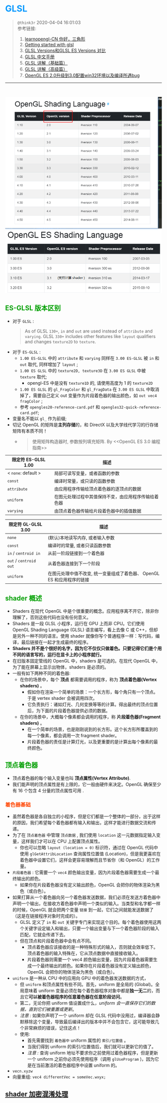 # <font color=#0099ff> **GLSL** </font>

> `@think3r` 2020-04-04 16:01:03 <br>
> 参考链接:
> 1. [learnopengl-CN 你好，三角形](https://learnopengl-cn.github.io/01%20Getting%20started/04%20Hello%20Triangle/) 
> 2. [Getting started with glsl](https://riptutorial.com/glsl)
> 3. [GLSL Versions和GLSL ES Versions 对比](https://www.cnblogs.com/beeasy/p/6339313.html)
> 4. [GLSL 中文手册](https://github.com/wshxbqq/GLSL-Card)
> 5. [GLSL 详解（基础篇）](https://colin1994.github.io/2017/11/11/OpenGLES-Lesson04/)
> 6. [GLSL 详解（高级篇）](https://colin1994.github.io/2017/11/12/OpenGLES-Lesson05/#7-_%E9%A2%84%E5%A4%84%E7%90%86)
> 7. [OpenGL ES 2.0升级到3.0配置win32环境以及编译所遇bug](https://blog.csdn.net/lb377463323/article/details/77047221)

---
<br />

![../image/GLSL_version](../image/GLSL_version.bmp)

## <font color=#009A000> ES-GLSL 版本区别 </font>

- 对于 `GLSL` :
  > As of GLSL `130+`, `in` and `out` are used instead of `attribute` and `varying`. GLSL `330+` includes other features like `layout` qualifiers and changes `texture2D` to `texture`.
- 对于 `ES-GLSL` :
  - `1.00 ES-GLSL` 中的 `attribute` 和 `varying` 同样在 `3.00 ES-GLSL` 被 `in` 和 `out` 取代, 同样增加了 `layout` ;
  - `1.00 ES GLSL` 中的 `texture2D, texture3D` 在 `3.00 ES GLSL` 中被 `texture` 取代;
    - opengl-ES 中是没有 `texture1D` 的, 请使用高度为 1 的 `texture2D`
  - `1.00 ES GLSL` 的 `gl_FragColor` 和 `gl_FragData` 在 `3.00 ES GLSL` 中取消掉了，需要自己定义 out 变量作为片段着色器的输出颜色，如 `out vec4 fragColor` ;
  - 参考 `opengles20-reference-card.pdf` 和 `opengles32-quick-reference-card.pdf`;
- 变量名不能以 `gl_` 作为前缀;
- 切记 OpenGL 的矩阵是**主列存储**的，和 DirectX 以及大学线代学习的行存储矩阵有本质不同！
  - > 使用矩阵构造器时, 参数按列填充矩阵. By <<OpenGL ES 3.0 编程指南>>

| 限定符 ES-GLSL 1.00 | 描述 |
| --- | --- |
| < `none`: default > | 局部可读写变量，或者函数的参数 |
| `const` | 编译时常量，或只读的函数参数 |
| `attribute` |	由应用程序传输给顶点着色器的逐顶点的数据 |
| `uniform` | 在图元处理过程中其值保持不变，由应用程序传输给着色器 |
| `varying` | 由顶点着色器传输给片段着色器中的插值数据 |

| 限定符 GL-GLSL 3.00 | 描述 |
| --- | --- |
| `none` | (默认)本地读写内存, 或者输入参数 |
| `const` | 编译时的常量, 或者只读函数参数 |
| `in` / `centroid in` | 从前一阶段链接到一个着色器 |
| `out` / `centroid out` | 从着色器连接到下一个阶段 |
| `uniform` | 在图元处理中值不改变, 统一变量组成了着色器、 OpenGL ES 和应用程序的链接 |

## <font color=#009A000> shader 概述 </font>

- Shaders 在现代 OpenGL 中是个很重要的概念。应用程序离不开它，除非你理解了，否则这些代码也没有任何意义。
- Shaders 是一段 GLSL 小程序，运行在 GPU 上而非 CPU。它们使用 OpenGL Shading Language (GLSL) 语言编写，看上去像 C 或 C++，但却是另外一种不同的语言。使用 shader 就像你写个普通程序一样：写代码，编译，最后链接在一起才生成最终的程序。
- **Shaders 并不是个很好的名字，因为它不仅仅只做着色。只要记得它们是个用不同的语言写的，运行在显卡上的小程序就行。**
- 在旧版本固定管线的 OpenGL 中，shaders 是可选的。在现代 OpenGL 中，为了能在屏幕上显示出物体，shaders 是必须的。
- 一般有如下两种不同的着色器:
  - 在你的场景中，每个 **顶点** 都需要调用的程序，称为 **顶点着色器(Vertex shaders)** 。
    - 假如你在渲染一个简单的场景：一个长方形，每个角只有一个顶点。于是 vertex shader 会被调用四次。
    - 它负责执行：诸如灯光、几何变换等等的计算。得出最终的顶点位置后，为下面的片段着色器提供必须的数据。
  - 在你的场景中，大概每个像素都会调用的程序，称 **片段着色器(Fragment shaders)** 。
    - 在一个简单的场景，也是刚刚说到的长方形。这个长方形所覆盖到的每一个像素，都会调用一次 fragment shader。
    - 片段着色器的责任是计算灯光，以及更重要的是计算出每个像素的最终颜色。

## <font color=#009A000> 顶点着色器 </font>

- 顶点着色器的每个输入变量也叫 **顶点属性(Vertex Attribute)**.
- 我们能声明的顶点属性是有上限的，它一般由硬件来决定。OpenGL 确保至少有 16 个包含 4 分量的顶点属性可用 .

### <font color=#FF4500> 着色器基础 </font>

- 虽然着色器是各自独立的小程序，但是它们都是一个整体的一部分，出于这样的原因，我们希望每个着色器都有输入和输出，这样才能进行数据交流和传递。
- 为了在 `顶点着色器` 中管理 `顶点数据` , 我们使用 `location` 这一元数据指定输入变量，这样我们才可以在 CPU 上配置顶点属性。
  - 你也可以忽略 `layout (location = 0)` 标识符，通过在 OpenGL 代码中使用 `glGetAttribLocation` 查询属性位置值 (Location)，但是我更喜欢在着色器中设置它们，这样会更容易理解而且节省你（和 OpenGL）的工作量。
- `片段着色器` : 它需要一个 `vec4` 颜色输出变量，因为片段着色器需要生成一个最终输出的颜色。
  - 如果你在片段着色器没有定义输出颜色，OpenGL 会把你的物体渲染为黑色（或白色）。
- 如果打算从一个着色器向另一个着色器发送数据，我们必须在发送方着色器中声明一个输出，在接收方着色器中声明一个类似的输入。当类型和名字都一样的时候，OpenGL 就会把两个变量 `链接` 到一起，它们之间就能发送数据了（这是在链接程序对象时完成的）。
  - GLSL 定义了 `in` 和 `out` 关键字专门来实现这个目的。每个着色器使用这两个关键字设定输入和输出，只要一个输出变量与下一个着色器阶段的输入匹配，它就会传递下去。
  - 但在顶点和片段着色器中会有点不同。
    - 顶点着色器应该接收的是一种特殊形式的输入，否则就会效率低下。顶点着色器的输入特殊在，它从顶点数据中直接接收输入。
    - 片段着色器则需要一个 vec4 颜色输出变量，因为片段着色器需要生成一个最终输出的颜色。如果你在片段着色器没有定义输出颜色，OpenGL 会把你的物体渲染为黑色（或白色）。
- `uniform` 是一种从 CPU 中的应用向 GPU 中的着色器发送数据的方式，
  - 但 `uniform` 和顶点属性有些不同。首先，uniform 是全局的 (Global)。全局意味着 uniform 变量必须在每个着色器程序对象中都是**独一无二**的，而且它**可以被着色器程序的任意着色器在任意阶段访问**。
  - 第二，无论你把 uniform 值设置成什么，*uniform 会一直保存它们的数据，直到它们被重置或更新*。
  - *注意 :* 如果你声明了一个 uniform 却在 GLSL 代码中没用过，编译器会静默移除这个变量，导致最后编译出的版本中并不会包含它，这可能导致几个非常麻烦的错误，记住这点！
  - 使用:
    - 首先需要找到 `着色器中` uniform 属性的 `索引/位置值` 。
    - 当我们得到 uniform 的索引/位置值后，我们就可以更新它的值了。
    - *注意 :* 查询 uniform 地址不要求你之前使用过着色器程序，但是更新一个 uniform 之前你必须先使用程序（调用 `glUseProgram` )，因为它是在当前激活的着色器程序中设置 uniform 的。
- `vecn.xyzw`
- 向量重组: `vec4 differentVec = someVec.wxyx;`

## <font color=#009A000> [shader 加密混淆处理](./shader%E5%8A%A0%E5%AF%86%E5%A4%84%E7%90%86.md) </font>
